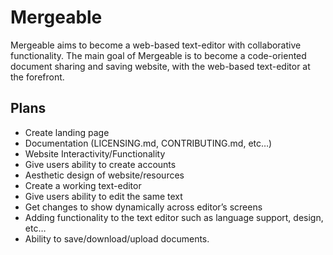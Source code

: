 # Mergeable

Mergeable aims to become a web-based text-editor with collaborative functionality.
The main goal of Mergeable is to become a code-oriented document sharing and saving website, with the web-based text-editor at the forefront.

## Plans

  * Create landing page
  * Documentation (LICENSING.md, CONTRIBUTING.md, etc…)
  * Website Interactivity/Functionality
  * Give users ability to create accounts
  * Aesthetic design of website/resources
  * Create a working text-editor
  * Give users ability to edit the same text
  * Get changes to show dynamically across editor’s screens
  * Adding functionality to the text editor such as language support, design, etc…
  * Ability to save/download/upload documents.
